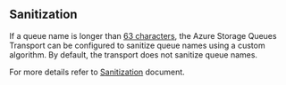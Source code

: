 

## Sanitization

If a queue name is longer than [63 characters](https://docs.microsoft.com/en-us/rest/api/storageservices/naming-queues-and-metadata), the Azure Storage Queues Transport can be configured to sanitize queue names using a custom algorithm. By default, the transport does not sanitize queue names.

For more details refer to [Sanitization](/transports/azure-storage-queues/sanitization.md) document.